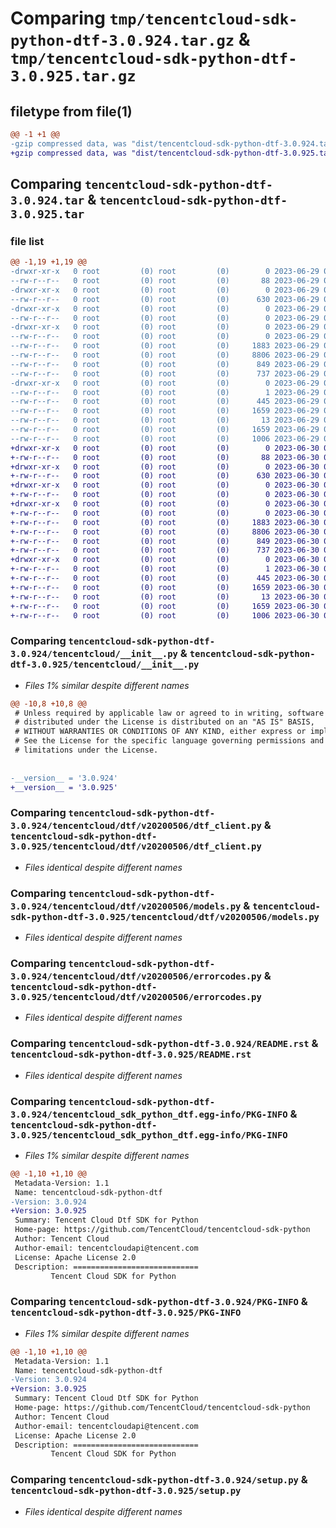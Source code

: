 # Comparing `tmp/tencentcloud-sdk-python-dtf-3.0.924.tar.gz` & `tmp/tencentcloud-sdk-python-dtf-3.0.925.tar.gz`

## filetype from file(1)

```diff
@@ -1 +1 @@
-gzip compressed data, was "dist/tencentcloud-sdk-python-dtf-3.0.924.tar", last modified: Thu Jun 29 00:29:54 2023, max compression
+gzip compressed data, was "dist/tencentcloud-sdk-python-dtf-3.0.925.tar", last modified: Fri Jun 30 02:09:29 2023, max compression
```

## Comparing `tencentcloud-sdk-python-dtf-3.0.924.tar` & `tencentcloud-sdk-python-dtf-3.0.925.tar`

### file list

```diff
@@ -1,19 +1,19 @@
-drwxr-xr-x   0 root         (0) root         (0)        0 2023-06-29 00:29:54.000000 tencentcloud-sdk-python-dtf-3.0.924/
--rw-r--r--   0 root         (0) root         (0)       88 2023-06-29 00:29:54.000000 tencentcloud-sdk-python-dtf-3.0.924/setup.cfg
-drwxr-xr-x   0 root         (0) root         (0)        0 2023-06-29 00:29:54.000000 tencentcloud-sdk-python-dtf-3.0.924/tencentcloud/
--rw-r--r--   0 root         (0) root         (0)      630 2023-06-29 00:29:53.000000 tencentcloud-sdk-python-dtf-3.0.924/tencentcloud/__init__.py
-drwxr-xr-x   0 root         (0) root         (0)        0 2023-06-29 00:29:54.000000 tencentcloud-sdk-python-dtf-3.0.924/tencentcloud/dtf/
--rw-r--r--   0 root         (0) root         (0)        0 2023-06-29 00:29:53.000000 tencentcloud-sdk-python-dtf-3.0.924/tencentcloud/dtf/__init__.py
-drwxr-xr-x   0 root         (0) root         (0)        0 2023-06-29 00:29:54.000000 tencentcloud-sdk-python-dtf-3.0.924/tencentcloud/dtf/v20200506/
--rw-r--r--   0 root         (0) root         (0)        0 2023-06-29 00:29:53.000000 tencentcloud-sdk-python-dtf-3.0.924/tencentcloud/dtf/v20200506/__init__.py
--rw-r--r--   0 root         (0) root         (0)     1883 2023-06-29 00:29:53.000000 tencentcloud-sdk-python-dtf-3.0.924/tencentcloud/dtf/v20200506/dtf_client.py
--rw-r--r--   0 root         (0) root         (0)     8806 2023-06-29 00:29:53.000000 tencentcloud-sdk-python-dtf-3.0.924/tencentcloud/dtf/v20200506/models.py
--rw-r--r--   0 root         (0) root         (0)      849 2023-06-29 00:29:53.000000 tencentcloud-sdk-python-dtf-3.0.924/tencentcloud/dtf/v20200506/errorcodes.py
--rw-r--r--   0 root         (0) root         (0)      737 2023-06-29 00:29:53.000000 tencentcloud-sdk-python-dtf-3.0.924/README.rst
-drwxr-xr-x   0 root         (0) root         (0)        0 2023-06-29 00:29:54.000000 tencentcloud-sdk-python-dtf-3.0.924/tencentcloud_sdk_python_dtf.egg-info/
--rw-r--r--   0 root         (0) root         (0)        1 2023-06-29 00:29:54.000000 tencentcloud-sdk-python-dtf-3.0.924/tencentcloud_sdk_python_dtf.egg-info/dependency_links.txt
--rw-r--r--   0 root         (0) root         (0)      445 2023-06-29 00:29:54.000000 tencentcloud-sdk-python-dtf-3.0.924/tencentcloud_sdk_python_dtf.egg-info/SOURCES.txt
--rw-r--r--   0 root         (0) root         (0)     1659 2023-06-29 00:29:54.000000 tencentcloud-sdk-python-dtf-3.0.924/tencentcloud_sdk_python_dtf.egg-info/PKG-INFO
--rw-r--r--   0 root         (0) root         (0)       13 2023-06-29 00:29:54.000000 tencentcloud-sdk-python-dtf-3.0.924/tencentcloud_sdk_python_dtf.egg-info/top_level.txt
--rw-r--r--   0 root         (0) root         (0)     1659 2023-06-29 00:29:54.000000 tencentcloud-sdk-python-dtf-3.0.924/PKG-INFO
--rw-r--r--   0 root         (0) root         (0)     1006 2023-06-29 00:29:53.000000 tencentcloud-sdk-python-dtf-3.0.924/setup.py
+drwxr-xr-x   0 root         (0) root         (0)        0 2023-06-30 02:09:29.000000 tencentcloud-sdk-python-dtf-3.0.925/
+-rw-r--r--   0 root         (0) root         (0)       88 2023-06-30 02:09:29.000000 tencentcloud-sdk-python-dtf-3.0.925/setup.cfg
+drwxr-xr-x   0 root         (0) root         (0)        0 2023-06-30 02:09:29.000000 tencentcloud-sdk-python-dtf-3.0.925/tencentcloud/
+-rw-r--r--   0 root         (0) root         (0)      630 2023-06-30 02:09:28.000000 tencentcloud-sdk-python-dtf-3.0.925/tencentcloud/__init__.py
+drwxr-xr-x   0 root         (0) root         (0)        0 2023-06-30 02:09:29.000000 tencentcloud-sdk-python-dtf-3.0.925/tencentcloud/dtf/
+-rw-r--r--   0 root         (0) root         (0)        0 2023-06-30 02:09:28.000000 tencentcloud-sdk-python-dtf-3.0.925/tencentcloud/dtf/__init__.py
+drwxr-xr-x   0 root         (0) root         (0)        0 2023-06-30 02:09:29.000000 tencentcloud-sdk-python-dtf-3.0.925/tencentcloud/dtf/v20200506/
+-rw-r--r--   0 root         (0) root         (0)        0 2023-06-30 02:09:28.000000 tencentcloud-sdk-python-dtf-3.0.925/tencentcloud/dtf/v20200506/__init__.py
+-rw-r--r--   0 root         (0) root         (0)     1883 2023-06-30 02:09:28.000000 tencentcloud-sdk-python-dtf-3.0.925/tencentcloud/dtf/v20200506/dtf_client.py
+-rw-r--r--   0 root         (0) root         (0)     8806 2023-06-30 02:09:28.000000 tencentcloud-sdk-python-dtf-3.0.925/tencentcloud/dtf/v20200506/models.py
+-rw-r--r--   0 root         (0) root         (0)      849 2023-06-30 02:09:28.000000 tencentcloud-sdk-python-dtf-3.0.925/tencentcloud/dtf/v20200506/errorcodes.py
+-rw-r--r--   0 root         (0) root         (0)      737 2023-06-30 02:09:28.000000 tencentcloud-sdk-python-dtf-3.0.925/README.rst
+drwxr-xr-x   0 root         (0) root         (0)        0 2023-06-30 02:09:29.000000 tencentcloud-sdk-python-dtf-3.0.925/tencentcloud_sdk_python_dtf.egg-info/
+-rw-r--r--   0 root         (0) root         (0)        1 2023-06-30 02:09:29.000000 tencentcloud-sdk-python-dtf-3.0.925/tencentcloud_sdk_python_dtf.egg-info/dependency_links.txt
+-rw-r--r--   0 root         (0) root         (0)      445 2023-06-30 02:09:29.000000 tencentcloud-sdk-python-dtf-3.0.925/tencentcloud_sdk_python_dtf.egg-info/SOURCES.txt
+-rw-r--r--   0 root         (0) root         (0)     1659 2023-06-30 02:09:29.000000 tencentcloud-sdk-python-dtf-3.0.925/tencentcloud_sdk_python_dtf.egg-info/PKG-INFO
+-rw-r--r--   0 root         (0) root         (0)       13 2023-06-30 02:09:29.000000 tencentcloud-sdk-python-dtf-3.0.925/tencentcloud_sdk_python_dtf.egg-info/top_level.txt
+-rw-r--r--   0 root         (0) root         (0)     1659 2023-06-30 02:09:29.000000 tencentcloud-sdk-python-dtf-3.0.925/PKG-INFO
+-rw-r--r--   0 root         (0) root         (0)     1006 2023-06-30 02:09:28.000000 tencentcloud-sdk-python-dtf-3.0.925/setup.py
```

### Comparing `tencentcloud-sdk-python-dtf-3.0.924/tencentcloud/__init__.py` & `tencentcloud-sdk-python-dtf-3.0.925/tencentcloud/__init__.py`

 * *Files 1% similar despite different names*

```diff
@@ -10,8 +10,8 @@
 # Unless required by applicable law or agreed to in writing, software
 # distributed under the License is distributed on an "AS IS" BASIS,
 # WITHOUT WARRANTIES OR CONDITIONS OF ANY KIND, either express or implied.
 # See the License for the specific language governing permissions and
 # limitations under the License.
 
 
-__version__ = '3.0.924'
+__version__ = '3.0.925'
```

### Comparing `tencentcloud-sdk-python-dtf-3.0.924/tencentcloud/dtf/v20200506/dtf_client.py` & `tencentcloud-sdk-python-dtf-3.0.925/tencentcloud/dtf/v20200506/dtf_client.py`

 * *Files identical despite different names*

### Comparing `tencentcloud-sdk-python-dtf-3.0.924/tencentcloud/dtf/v20200506/models.py` & `tencentcloud-sdk-python-dtf-3.0.925/tencentcloud/dtf/v20200506/models.py`

 * *Files identical despite different names*

### Comparing `tencentcloud-sdk-python-dtf-3.0.924/tencentcloud/dtf/v20200506/errorcodes.py` & `tencentcloud-sdk-python-dtf-3.0.925/tencentcloud/dtf/v20200506/errorcodes.py`

 * *Files identical despite different names*

### Comparing `tencentcloud-sdk-python-dtf-3.0.924/README.rst` & `tencentcloud-sdk-python-dtf-3.0.925/README.rst`

 * *Files identical despite different names*

### Comparing `tencentcloud-sdk-python-dtf-3.0.924/tencentcloud_sdk_python_dtf.egg-info/PKG-INFO` & `tencentcloud-sdk-python-dtf-3.0.925/tencentcloud_sdk_python_dtf.egg-info/PKG-INFO`

 * *Files 1% similar despite different names*

```diff
@@ -1,10 +1,10 @@
 Metadata-Version: 1.1
 Name: tencentcloud-sdk-python-dtf
-Version: 3.0.924
+Version: 3.0.925
 Summary: Tencent Cloud Dtf SDK for Python
 Home-page: https://github.com/TencentCloud/tencentcloud-sdk-python
 Author: Tencent Cloud
 Author-email: tencentcloudapi@tencent.com
 License: Apache License 2.0
 Description: ============================
         Tencent Cloud SDK for Python
```

### Comparing `tencentcloud-sdk-python-dtf-3.0.924/PKG-INFO` & `tencentcloud-sdk-python-dtf-3.0.925/PKG-INFO`

 * *Files 1% similar despite different names*

```diff
@@ -1,10 +1,10 @@
 Metadata-Version: 1.1
 Name: tencentcloud-sdk-python-dtf
-Version: 3.0.924
+Version: 3.0.925
 Summary: Tencent Cloud Dtf SDK for Python
 Home-page: https://github.com/TencentCloud/tencentcloud-sdk-python
 Author: Tencent Cloud
 Author-email: tencentcloudapi@tencent.com
 License: Apache License 2.0
 Description: ============================
         Tencent Cloud SDK for Python
```

### Comparing `tencentcloud-sdk-python-dtf-3.0.924/setup.py` & `tencentcloud-sdk-python-dtf-3.0.925/setup.py`

 * *Files identical despite different names*

